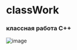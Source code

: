 # classWork
### классная работа С++

![image](https://github.com/rugliko/classWorkcpp/assets/159914751/4b11f193-e0c1-4fd5-86b9-736e300cf251)
